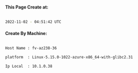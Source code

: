 
   
#### This Page Create at:

```bash

2022-11-02 - 04:51:42 UTC

```

#### Create By Machine:

```bash

Host Name : fv-az238-36

platform  : Linux-5.15.0-1022-azure-x86_64-with-glibc2.31

Ip Local  : 10.1.0.38

```

